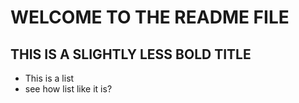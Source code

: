 # WELCOME TO THE README FILE
## THIS IS A SLIGHTLY LESS BOLD TITLE

* This is a list
* see how list like it is?
